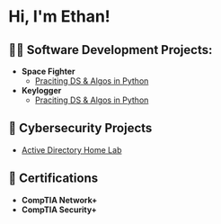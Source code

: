 <h1>Hi, I'm Ethan! 

<h2>👨‍💻 Software Development Projects:</h2>

- <b>Space Fighter </b>
  - [Praciting DS & Algos in Python](https://github.com/joshmadakor1/Algorithms-Practice)
- <b>Keylogger </b>
  - [Praciting DS & Algos in Python](https://github.com/joshmadakor1/Algorithms-Practice)

<h2>🔏 Cybersecurity Projects</h2>

- [Active Directory Home Lab](https://github.com/ethanloun/ActiveDirectoryLab)

<h2> 📜 Certifications</h2>

- <b>CompTIA Network+ </b>
- <b>CompTIA Security+ </b>
